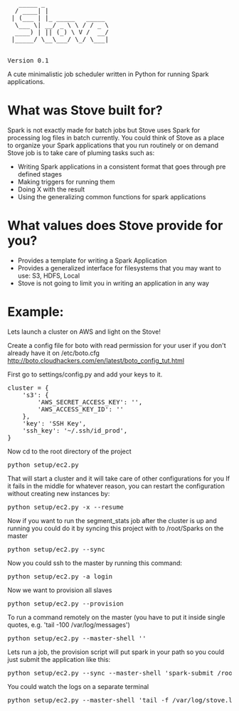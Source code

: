 <pre>
   _____ _                 
  / ____| |                
 | (___ | |_ _____   _____ 
  \___ \| __/ _ \ \ / / _ \
  ____) | || (_) \ V /  __/
 |_____/ \__\___/ \_/ \___|
                           
                           
Version 0.1
</pre>

A cute minimalistic job scheduler written in Python for running Spark applications.

# What was Stove built for?

Spark is not exactly made for batch jobs but Stove uses Spark for processing log files in batch currently.
You could think of Stove as a place to organize your Spark applications that you run routinely or on demand
Stove job is to take care of pluming tasks such as:
- Writing Spark applications in a consistent format that goes through pre defined stages
- Making triggers for running them
- Doing X with the result
- Using the generalizing common functions for spark applications

# What values does Stove provide for you?

- Provides a template for writing a Spark Application
- Provides a generalized interface for filesystems that you may want to use: S3, HDFS, Local
- Stove is not going to limit you in writing an application in any way

# Example:
Lets launch a cluster on AWS and light on the Stove!

Create a config file for boto with read permission for your user if you don't already have it on /etc/boto.cfg
http://boto.cloudhackers.com/en/latest/boto_config_tut.html

First go to settings/config.py and add your keys to it.

<pre>
cluster = {
    's3': {
        'AWS_SECRET_ACCESS_KEY': '',
        'AWS_ACCESS_KEY_ID': ''
    },
    'key': 'SSH Key',
    'ssh_key': '~/.ssh/id_prod',
}
</pre>


Now cd to the root directory of the project
<pre>
python setup/ec2.py
</pre>

That will start a cluster and it will take care of other configurations for you
If it fails in the middle for whatever reason, you can restart the configuration without creating new instances by:
<pre>
python setup/ec2.py -x --resume
</pre>

Now if you want to run the segment_stats job after the cluster is up and running you could do it by syncing this project with to /root/Sparks on the master
<pre>
python setup/ec2.py --sync
</pre>

Now you could ssh to the master by running this command:
<pre>
python setup/ec2.py -a login
</pre>

Now we want to provision all slaves
<pre>
python setup/ec2.py --provision
</pre>

To run a command remotely on the master (you have to put it inside single quotes, e.g. 'tail -100 /var/log/messages')
<pre>
python setup/ec2.py --master-shell '<cmd>'
</pre>

Lets run a job, the provision script will put spark in your path so you could just submit the application like this:
<pre>
python setup/ec2.py --sync --master-shell 'spark-submit /root/apps/example/hello_world.py'
</pre>

You could watch the logs on a separate terminal
<pre>
python setup/ec2.py --master-shell 'tail -f /var/log/stove.log'
</pre>